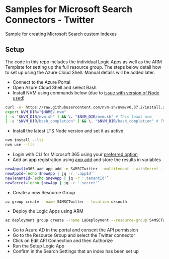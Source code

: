 # Samples for Microsoft Search Connectors - Twitter

Sample for creating Microsoft Search custom indexes

## Setup

The code in this repo includes the individual Logic Apps as well as the ARM Template for setting up the full resource group. The steps below detail how to set up using the Azure Cloud Shell. Manual details will be added later.

- Connect to the Azure Portal
- Open Azure Cloud Shell and select Bash
- Install NVM using commands below (due to [issue with version of Node used](https://github.com/pnp/cli-microsoft365/issues/2017))

```bash
curl -o- https://raw.githubusercontent.com/nvm-sh/nvm/v0.37.2/install.sh
export NVM_DIR="$HOME/.nvm"
[ -s "$NVM_DIR/nvm.sh" ] && \. "$NVM_DIR/nvm.sh" # This loads nvm
[ -s "$NVM_DIR/bash_completion" ] && \. "$NVM_DIR/bash_completion" # This loads nvm bash_completion
```

- Install the latest LTS Node version and set it as active

```bash
nvm install --lts
nvm use --lts
```

- Login with CLI for Microsoft 365 using your [preferred option](https://pnp.github.io/cli-microsoft365/user-guide/connecting-office-365/#log-in-using-the-default-device-code-flow)
- Add an app registration using [app add](https://pnp.github.io/cli-microsoft365/cmd/aad/app/app-add/) and store the results in variables

```bash
newApp=$(m365 aad app add -n S4MSCTwitter --multitenant --withSecret --apisApplication 'https://graph.microsoft.com/ExternalItem.ReadWrite.All' -o json)
newAppId=`echo $newApp | jq -r '.appId'`
newTenantId=`echo $newApp | jq -r '.tenantId'`
newSecret=`echo $newApp | jq -r '.secret'`
```

- Create a new Resource Group

```bash
az group create --name S4MSCTwitter --location uksouth
```

- Deploy the Logic Apps using ARM

```bash
az deployment group create --name LaDeployment --resource-group S4MSCTwitter --template-uri "https://raw.githubusercontent.com/kevmcdonk/S4MSC-Twitter/main/template.json" --parameters connections_twitter_name=S4MSCTwitter region=uksouth tenantId=$newTenantId clientId=$newAppId secret=$newSecret
```

- Go to Azure AD in the portal and consent the API permission
- Go to the Resource Group and select the Twitter connector
- Click on Edit API Connection and then Authorize
- Run the Setup Logic App
- Confirm in the Search Settings that an index has been set up
